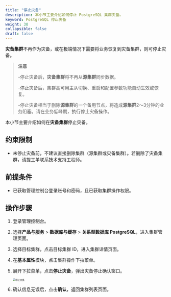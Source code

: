 ```yaml
---
title: "停止灾备"
description: 本小节主要介绍如何停止 PostgreSQL 集群灾备。 
keyword: PostgreSQL 停止灾备
weight: 30
collapsible: false
draft: false
---
```



**灾备集群**不再作为灾备，或在极端情况下需要将业务恢复到灾备集群，则可停止灾备。

> **注意**
> 
> -停止灾备后，**灾备集群**将不再从**源集群**同步数据。
> 
> -停止灾备后，集群高可用主从切换、重启和配置参数功能自动生效或恢复。
> 
> -停止灾备相当于删除**源集群**的一个备用节点，将造成**源集群**2～3分钟的业务阻塞。请在业务低峰期，执行停止灾备操作。

本小节主要介绍如何在**灾备集群**停止灾备。

## 约束限制

- 未停止灾备前，不建议直接删除集群（源集群或灾备集群）。若删除了灾备集群，请提工单联系技术支持工程师。

## 前提条件

- 已获取管理控制台登录账号和密码，且已获取集群操作权限。

## 操作步骤

1. 登录管理控制台。
2. 选择**产品与服务** > **数据库与缓存** > **关系型数据库 PostgreSQL**，进入集群管理页面。
3. 选择目标集群，点击目标集群 ID，进入集群详情页面。  
4. 在**基本属性**模块，点击集群操作下拉菜单。
5. 展开下拉菜单，点击**停止灾备**，弹出灾备停止确认窗口。

   <img src="../../../_images/disable_dr.png" alt="停止灾备" style="zoom:50%;" />

6. 确认信息无误后，点击**确认**，返回集群列表页面。
